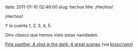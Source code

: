 date: 2011-01-10 02:46:00
slug: hechos
title: ¡Hechos!

    

¡Hechos!

Y la cuenta 1, 2, 3, 4, 5.

Otro clasico que hemos visto estas navidades.

[Pink panther, A shot in the dark; 4 great scenes](http://www.youtube.com/watch?v=DAYAl_cB8O0) (via [brzocrveni](http://youtube.com/user/brzocrveni))

  


